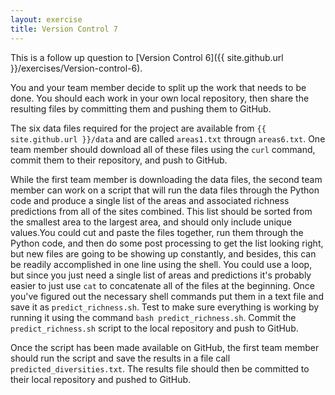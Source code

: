 ```yaml
---
layout: exercise
title: Version Control 7
---
```


This is a follow up question to
[Version Control 6]({{ site.github.url }}/exercises/Version-control-6).

You and your team member decide to split up the work that needs to be done. You should
each work in your own local repository, then share the resulting files by committing them 
and pushing them to GitHub.

The six data files required for the project are available from `{{ site.github.url }}/data`
and are called `areas1.txt` througn `areas6.txt`. One team member should download all of 
these files using the `curl` command, commit them to their repository, and push to GitHub.

While the first team member is downloading the data files, the second team member
can work on a script that will run the data files through the Python code and produce 
a single list of the areas and associated richness predictions from all of the sites 
combined. This list should be sorted from the smallest area to the largest area, 
and should only include unique values.You could 
cut and paste the files together, run them through the Python code, and then 
do some post processing to get the list looking right, but new files are going 
to be showing up constantly, and besides, this can be readily accomplished in 
one line using the shell. You could use a loop, but since you just need a 
single list of areas and predictions it's probably easier to just use `cat` 
to concatenate all of the files at the beginning. Once you've figured out the 
necessary shell commands put them in a text file and save it as `predict_richness.sh`. 
Test to make sure everything is working by running it using the command 
`bash predict_richness.sh`. Commit the `predict_richness.sh` script to the local
repository and push to GitHub.

Once the script has been made available on GitHub, the first team member should 
run the script and save the results in a file call `predicted_diversities.txt`. The results
file should then be committed to their local repository and pushed to GitHub.
